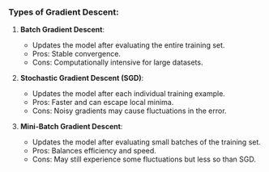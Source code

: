 ### Types of Gradient Descent:

1. **Batch Gradient Descent**:
   - Updates the model after evaluating the entire training set.
   - Pros: Stable convergence.
   - Cons: Computationally intensive for large datasets.

2. **Stochastic Gradient Descent (SGD)**:
   - Updates the model after each individual training example.
   - Pros: Faster and can escape local minima.
   - Cons: Noisy gradients may cause fluctuations in the error.

3. **Mini-Batch Gradient Descent**:
   - Updates the model after evaluating small batches of the training set.
   - Pros: Balances efficiency and speed.
   - Cons: May still experience some fluctuations but less so than SGD.
